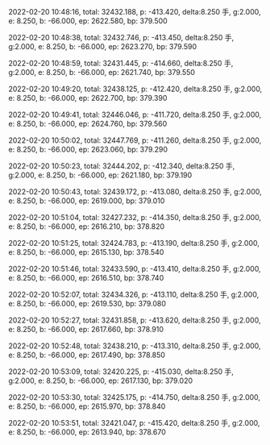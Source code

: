 2022-02-20 10:48:16, total: 32432.188, p: -413.420, delta:8.250 手, g:2.000, e: 8.250, b: -66.000, ep: 2622.580, bp: 379.500

2022-02-20 10:48:38, total: 32432.746, p: -413.450, delta:8.250 手, g:2.000, e: 8.250, b: -66.000, ep: 2623.270, bp: 379.590

2022-02-20 10:48:59, total: 32431.445, p: -414.660, delta:8.250 手, g:2.000, e: 8.250, b: -66.000, ep: 2621.740, bp: 379.550

2022-02-20 10:49:20, total: 32438.125, p: -412.420, delta:8.250 手, g:2.000, e: 8.250, b: -66.000, ep: 2622.700, bp: 379.390

2022-02-20 10:49:41, total: 32446.046, p: -411.720, delta:8.250 手, g:2.000, e: 8.250, b: -66.000, ep: 2624.760, bp: 379.560

2022-02-20 10:50:02, total: 32447.769, p: -411.260, delta:8.250 手, g:2.000, e: 8.250, b: -66.000, ep: 2623.060, bp: 379.290

2022-02-20 10:50:23, total: 32444.202, p: -412.340, delta:8.250 手, g:2.000, e: 8.250, b: -66.000, ep: 2621.180, bp: 379.190

2022-02-20 10:50:43, total: 32439.172, p: -413.080, delta:8.250 手, g:2.000, e: 8.250, b: -66.000, ep: 2619.000, bp: 379.010

2022-02-20 10:51:04, total: 32427.232, p: -414.350, delta:8.250 手, g:2.000, e: 8.250, b: -66.000, ep: 2616.210, bp: 378.820

2022-02-20 10:51:25, total: 32424.783, p: -413.190, delta:8.250 手, g:2.000, e: 8.250, b: -66.000, ep: 2615.130, bp: 378.540

2022-02-20 10:51:46, total: 32433.590, p: -413.410, delta:8.250 手, g:2.000, e: 8.250, b: -66.000, ep: 2616.510, bp: 378.740

2022-02-20 10:52:07, total: 32434.326, p: -413.110, delta:8.250 手, g:2.000, e: 8.250, b: -66.000, ep: 2619.530, bp: 379.080

2022-02-20 10:52:27, total: 32431.858, p: -413.620, delta:8.250 手, g:2.000, e: 8.250, b: -66.000, ep: 2617.660, bp: 378.910

2022-02-20 10:52:48, total: 32438.210, p: -413.310, delta:8.250 手, g:2.000, e: 8.250, b: -66.000, ep: 2617.490, bp: 378.850

2022-02-20 10:53:09, total: 32420.225, p: -415.030, delta:8.250 手, g:2.000, e: 8.250, b: -66.000, ep: 2617.130, bp: 379.020

2022-02-20 10:53:30, total: 32425.175, p: -414.750, delta:8.250 手, g:2.000, e: 8.250, b: -66.000, ep: 2615.970, bp: 378.840

2022-02-20 10:53:51, total: 32421.047, p: -415.420, delta:8.250 手, g:2.000, e: 8.250, b: -66.000, ep: 2613.940, bp: 378.670